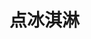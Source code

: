 # 点冰淇淋
<frame ribbon="Day 19" src="//player.bilibili.com/player.html?aid=569061643&bvid=BV1fv4y157VC&cid=1070321884&p=19" scrolling="no" border="0" frameborder="no" framespacing="0" allowfullscreen="true"> </frame>
<br />
<dialog>
## Hi! How can I help you?
# I'd like two [scoops:scoop/n.] of ice cream.
## [Cone] or cup?
# What kind of cones do you have?
## We have [wafer/n.] and [waffle/n.] cones.
# I'll have a waffle cone.
## What ice cream [flavors:flavor/n.] would you like?
# Mint chocolate and strawberry.
Do you have [sorbets:sorbet/n.]?
## Yes, we do.
# I'll change my order then.
I'd like lemon sorbet and mint chocolate.
## OK. Give me a minute.
</dialog>
